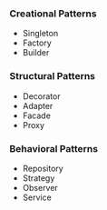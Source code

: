 ### **Creational Patterns**
- Singleton
- Factory
- Builder

### **Structural Patterns**
- Decorator
- Adapter
- Facade
- Proxy

### **Behavioral Patterns**
- Repository
- Strategy
- Observer
- Service
